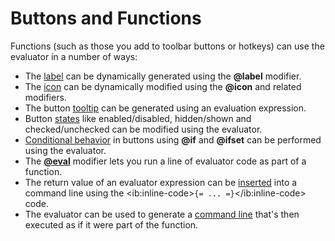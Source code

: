 # Buttons and Functions

Functions (such as those you add to toolbar buttons or hotkeys) can use the evaluator in a number of ways:

- The [label](/Manual/evaluator/applicable_contexts/functions/labels.md) can be dynamically generated using the **@label** modifier.
- The [icon](/Manual/evaluator/applicable_contexts/functions/icons.md) can be dynamically modified using the **@icon** and related modifiers.
- The button [tooltip](/Manual/evaluator/applicable_contexts/functions/tooltips.md) can be generated using an evaluation expression.
- Button [states](/Manual/evaluator/applicable_contexts/functions/dynamic_state.md) like enabled/disabled, hidden/shown and checked/unchecked can be modified using the evaluator.
- [Conditional behavior](/Manual/evaluator/applicable_contexts/functions/conditional_behavior.md) in buttons using **@if** and **@ifset** can be performed using the evaluator.
- The **[@eval](/Manual/evaluator/applicable_contexts/functions/evaluation_clauses.md)** modifier lets you run a line of evaluator code as part of a function.
- The return value of an evaluator expression can be [inserted](/Manual/evaluator/applicable_contexts/functions/insertion_code.md) into a command line using the \<ib:inline-code\>`{= ... =}`\</ib:inline-code\> code.
- The evaluator can be used to generate a [command line](/Manual/evaluator/applicable_contexts/functions/commands.md) that's then executed as if it were part of the function.
